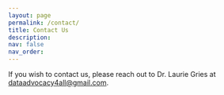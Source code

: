 ```yaml
---
layout: page
permalink: /contact/
title: Contact Us
description: 
nav: false
nav_order: 
---
```


If you wish to contact us, please reach out to Dr. Laurie Gries at dataadvocacy4all@gmail.com.
